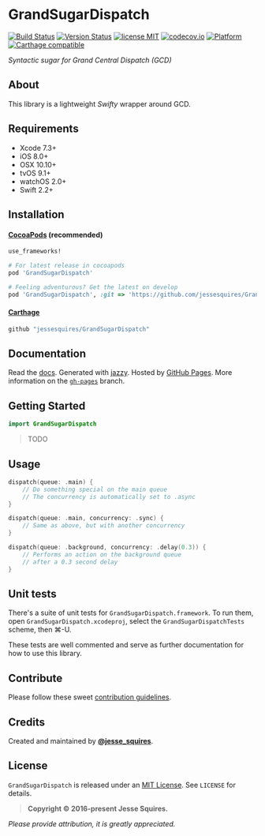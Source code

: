 # GrandSugarDispatch
[![Build Status](https://secure.travis-ci.org/jessesquires/GrandSugarDispatch.svg)](http://travis-ci.org/jessesquires/GrandSugarDispatch) [![Version Status](https://img.shields.io/cocoapods/v/GrandSugarDispatch.svg)][podLink] [![license MIT](https://img.shields.io/cocoapods/l/GrandSugarDispatch.svg)][mitLink] [![codecov.io](https://img.shields.io/codecov/c/github/jessesquires/GrandSugarDispatch.svg)](http://codecov.io/github/jessesquires/GrandSugarDispatch) [![Platform](https://img.shields.io/cocoapods/p/GrandSugarDispatch.svg)][docsLink] [![Carthage compatible](https://img.shields.io/badge/Carthage-compatible-4BC51D.svg?style=flat)](https://github.com/Carthage/Carthage)

*Syntactic sugar for Grand Central Dispatch (GCD)*

## About

This library is a lightweight *Swifty* wrapper around GCD.

## Requirements

* Xcode 7.3+
* iOS 8.0+
* OSX 10.10+
* tvOS 9.1+
* watchOS 2.0+
* Swift 2.2+

## Installation

#### [CocoaPods](http://cocoapods.org) (recommended)

````ruby
use_frameworks!

# For latest release in cocoapods
pod 'GrandSugarDispatch'

# Feeling adventurous? Get the latest on develop
pod 'GrandSugarDispatch', :git => 'https://github.com/jessesquires/GrandSugarDispatch.git', :branch => 'develop'
````

#### [Carthage](https://github.com/Carthage/Carthage)

````bash
github "jessesquires/GrandSugarDispatch"
````

## Documentation

Read the [docs][docsLink]. Generated with [jazzy](https://github.com/realm/jazzy). Hosted by [GitHub Pages](https://pages.github.com). More information on the [`gh-pages`](https://github.com/jessesquires/GrandSugarDispatch/tree/gh-pages) branch.

## Getting Started

````swift
import GrandSugarDispatch
````

> TODO

## Usage

```swift
dispatch(queue: .main) {
    // Do something special on the main queue
    // The concurrency is automatically set to .async
}

dispatch(queue: .main, concurrency: .sync) {
    // Same as above, but with another concurrency
}

dispatch(queue: .background, concurrency: .delay(0.3)) {
    // Performs an action on the background queue
    // after a 0.3 second delay
}
```

## Unit tests

There's a suite of unit tests for `GrandSugarDispatch.framework`. To run them, open `GrandSugarDispatch.xcodeproj`, select the `GrandSugarDispatchTests` scheme, then &#x2318;-U.

These tests are well commented and serve as further documentation for how to use this library.

## Contribute

Please follow these sweet [contribution guidelines](https://github.com/jessesquires/HowToContribute).

## Credits

Created and maintained by [**@jesse_squires**](https://twitter.com/jesse_squires).

## License

`GrandSugarDispatch` is released under an [MIT License][mitLink]. See `LICENSE` for details.

>**Copyright &copy; 2016-present Jesse Squires.**

*Please provide attribution, it is greatly appreciated.*

[podLink]:https://cocoapods.org/pods/GrandSugarDispatch
[docsLink]:http://www.jessesquires.com/GrandSugarDispatch
[mitLink]:http://opensource.org/licenses/MIT
